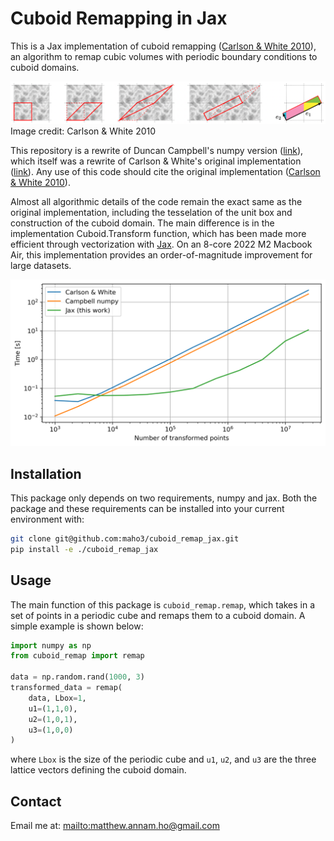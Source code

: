 # Cuboid Remapping in Jax
This is a Jax implementation of cuboid remapping ([Carlson & White 2010](https://ui.adsabs.harvard.edu/abs/2010ApJS..190..311C)), an algorithm to remap cubic volumes with periodic boundary conditions to cuboid domains.

![](./notebooks/Carlson-White_example.png)
Image credit: Carlson & White 2010

This repository is a rewrite of Duncan Campbell's numpy version ([link](https://github.com/duncandc/cuboid_remap)), which itself was a rewrite of Carlson & White's original implementation ([link](http://mwhite.berkeley.edu/BoxRemap/)). Any use of this code should cite the original implementation ([Carlson & White 2010](https://ui.adsabs.harvard.edu/abs/2010ApJS..190..311C)).

Almost all algorithmic details of the code remain the exact same as the original implementation, including the tesselation of the unit box and construction of the cuboid domain. The main difference is in the implementation Cuboid.Transform function, which has been made more efficient through vectorization with [Jax](https://github.com/google/jax). On an 8-core 2022 M2 Macbook Air, this implementation provides an order-of-magnitude improvement for large datasets.

![](./notebooks/timing.png)

## Installation
This package only depends on two requirements, numpy and jax. Both the package and these requirements can be installed into your current environment with:
```bash
git clone git@github.com:maho3/cuboid_remap_jax.git
pip install -e ./cuboid_remap_jax
```

## Usage
The main function of this package is `cuboid_remap.remap`, which takes in a set of points in a periodic cube and remaps them to a cuboid domain. A simple example is shown below:
```python
import numpy as np
from cuboid_remap import remap

data = np.random.rand(1000, 3)
transformed_data = remap(
    data, Lbox=1, 
    u1=(1,1,0),
    u2=(1,0,1),
    u3=(1,0,0)
)
```
where `Lbox` is the size of the periodic cube and `u1`, `u2`, and `u3` are the three lattice vectors defining the cuboid domain.


## Contact
Email me at: <mailto:matthew.annam.ho@gmail.com>